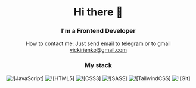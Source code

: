 
<div id="header" align="center">
	<h1>Hi there 👋</h1>
	<h3>I'm a Frontend Developer</h3>
</div>

<div id="contact" align="center">
	<p>How to contact me: Just send email to <a href="https://t.me/VictoriaBorovskayaa" target="_blank">telegram</a> or to gmail <a href="" target="_blank">vickirienko@gmail.com</a></p>
</div>

<div id="stack" align="center">
	<h3>My stack</h3>
	<div>
		<img src="https://img.shields.io/badge/javascript-%23323330.svg?style=for-the-badge&logo=javascript&logoColor=%23F7DF1E" alt="![JavaScript]"/>
		<img src="https://img.shields.io/badge/html5-%23E34F26.svg?style=for-the-badge&logo=html5&logoColor=white" alt="![HTML5]"/>
		<img src="https://img.shields.io/badge/css3-%231572B6.svg?style=for-the-badge&logo=css3&logoColor=white" alt="![CSS3]"/>
		<img src="https://img.shields.io/badge/SASS-hotpink.svg?style=for-the-badge&logo=SASS&logoColor=white" alt="![SASS]"/>
		<img src="https://img.shields.io/badge/tailwindcss-%2338B2AC.svg?style=for-the-badge&logo=tailwind-css&logoColor=white" alt="![TailwindCSS]"/>
		<img src="https://img.shields.io/badge/git-%23F05033.svg?style=for-the-badge&logo=git&logoColor=white" alt="![Git]"/>
	</div>
</div>


<!--
**VictoriaBorovskaya/VictoriaBorovskaya** is a ✨ _special_ ✨ repository because its `README.md` (this file) appears on your GitHub profile.

Here are some ideas to get you started:

- 🔭 I’m currently working on ...
- 🌱 I’m currently learning ...
- 👯 I’m looking to collaborate on ...
- 🤔 I’m looking for help with ...
- 💬 Ask me about ...
- 📫 How to reach me: ...
- 😄 Pronouns: ...
- ⚡ Fun fact: ...
-->
